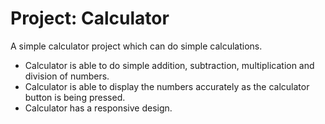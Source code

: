 # Project: Calculator
A simple calculator project which can do simple calculations.
- Calculator is able to do simple addition, subtraction, multiplication and division of numbers.
- Calculator is able to display the numbers accurately as the calculator button is being pressed.
- Calculator has a responsive design.
